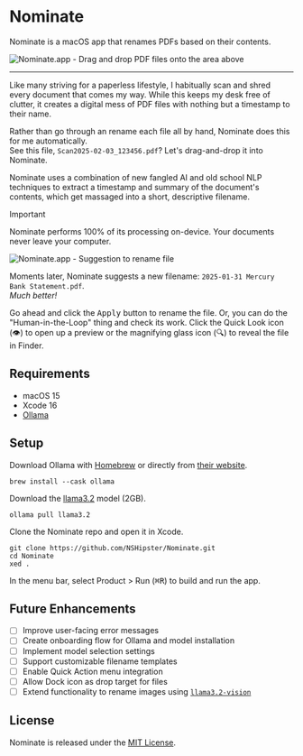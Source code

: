 # Nominate

Nominate is a macOS app that renames PDFs based on their contents.

![Nominate.app - Drag and drop PDF files onto the area above](https://github.com/user-attachments/assets/d35f1db0-1bf2-43e0-bc5d-0df237459ba2)

---

Like many striving for a paperless lifestyle,
I habitually scan and shred every document that comes my way.
While this keeps my desk free of clutter,
it creates a digital mess of PDF files
with nothing but a timestamp to their name.

Rather than go through an rename each file all by hand,
Nominate does this for me automatically.  
See this file, `Scan2025-02-03_123456.pdf`?
Let's drag-and-drop it into Nominate.

Nominate uses a combination of new fangled AI and old school NLP techniques
to extract a timestamp and summary of the document's contents,
which get massaged into a short, descriptive filename.

> [!IMPORTANT]
> Nominate performs 100% of its processing on-device.
> Your documents never leave your computer.

![Nominate.app - Suggestion to rename file](https://github.com/user-attachments/assets/c9c31ef8-0a1d-4106-94ea-a034774fdf72)

Moments later, Nominate suggests a new filename:
`2025-01-31 Mercury Bank Statement.pdf`.  
_Much better!_

Go ahead and click the <kbd>Apply</kbd> button to rename the file.
Or, you can do the "Human-in-the-Loop" thing and check its work.
Click the Quick Look icon (👁️) to open up a preview
or the magnifying glass icon (🔍) to reveal the file in Finder.

## Requirements

- macOS 15
- Xcode 16
- [Ollama][ollama]

## Setup

Download Ollama with [Homebrew][homebrew]
or directly from [their website][ollama-download].

```console
brew install --cask ollama
```

Download the [llama3.2] model (2GB).

```console
ollama pull llama3.2
```

Clone the Nominate repo and open it in Xcode.

```console
git clone https://github.com/NSHipster/Nominate.git
cd Nominate
xed .
```

In the menu bar, select Product > Run (<kbd>⌘</kbd><kbd>R</kbd>)
to build and run the app.

## Future Enhancements

- [ ] Improve user-facing error messages
- [ ] Create onboarding flow for Ollama and model installation
- [ ] Implement model selection settings
- [ ] Support customizable filename templates
- [ ] Enable Quick Action menu integration
- [ ] Allow Dock icon as drop target for files
- [ ] Extend functionality to rename images using [`llama3.2-vision`][llama3.2-vision]

## License

Nominate is released under the [MIT License](/LICENSE.md).

[homebrew]: https://brew.sh
[llama3.2]: https://ollama.com/library/llama3.2
[llama3.2-vision]: https://ollama.com/blog/llama3.2-vision
[ollama]: https://ollama.com
[ollama-download]: https://ollama.com/download
[quick-action]: https://support.apple.com/guide/mac-help/perform-quick-actions-in-the-finder-on-mac-mchl97ff9142/mac
